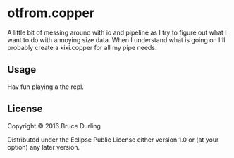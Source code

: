 # otfrom.copper

A little bit of messing around with io and pipeline as I try to figure
out what I want to do with annoying size data. When I understand what
is going on I'll probably create a kixi.copper for all my pipe needs.

## Usage

Hav fun playing a the repl.

## License

Copyright © 2016 Bruce Durling

Distributed under the Eclipse Public License either version 1.0 or (at
your option) any later version.
